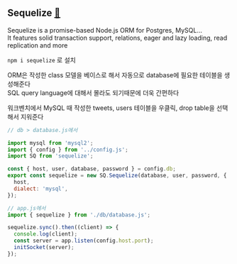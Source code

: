 ## Sequelize [👀](https://sequelize.org/master/)

Sequelize is a promise-based Node.js ORM for Postgres, MySQL...  
It features solid transaction support, relations, eager and lazy loading, read replication and more

`npm i sequelize` 로 설치

ORM은 작성한 class 모델을 베이스로 해서 자동으로 database에 필요한 테이블을 생성해준다  
SQL query language에 대해서 몰라도 되기때문에 더욱 간편하다

워크벤치에서 MySQL 때 작성한 tweets, users 테이블을 우클릭, drop table을 선택해서 지워준다

```js
// db > database.js에서

import mysql from 'mysql2';
import { config } from '../config.js';
import SQ from 'sequelize';

const { host, user, database, password } = config.db;
export const sequelize = new SQ.Sequelize(database, user, password, {
  host,
  dialect: 'mysql',
});
```

```js
// app.js에서
import { sequelize } from './db/database.js';

sequelize.sync().then((client) => {
  console.log(client);
  const server = app.listen(config.host.port);
  initSocket(server);
});
```
